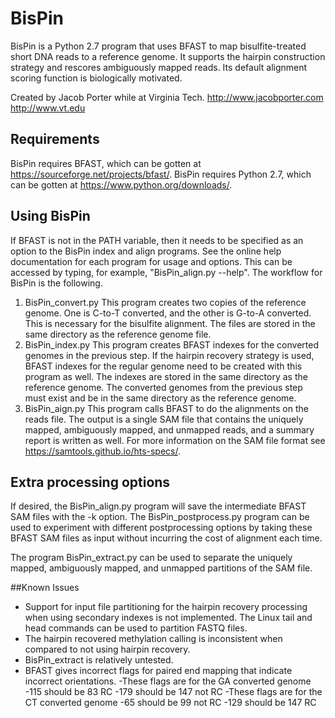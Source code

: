 # BisPin
BisPin is a Python 2.7 program that uses BFAST to map bisulfite-treated short DNA reads to a reference genome.  It supports the hairpin construction strategy and rescores ambiguously mapped reads.  Its default alignment scoring function is biologically motivated.

Created by Jacob Porter while at Virginia Tech.
http://www.jacobporter.com
http://www.vt.edu

## Requirements
BisPin requires BFAST, which can be gotten at https://sourceforge.net/projects/bfast/.
BisPin requires Python 2.7, which can be gotten at https://www.python.org/downloads/.

## Using BisPin
If BFAST is not in the PATH variable, then it needs to be specified as an option to the BisPin index and align programs.  See the online help documentation for each program for usage and options.  This can be accessed by typing, for example, "BisPin_align.py --help".  The workflow for BisPin is the following.

1. BisPin_convert.py  This program creates two copies of the reference genome.  One is C-to-T converted, and the other is G-to-A converted.  This is necessary for the bisulfite alignment.  The files are stored in the same directory as the reference genome file.
2. BisPin_index.py  This program creates BFAST indexes for the converted genomes in the previous step.  If the hairpin recovery strategy is used, BFAST indexes for the regular genome need to be created with this program as well.  The indexes are stored in the same directory as the reference genome.  The converted genomes from the previous step must exist and be in the same directory as the reference genome.
3. BisPin_aign.py This program calls BFAST to do the alignments on the reads file.  The output is a single SAM file that contains the uniquely mapped, ambiguously mapped, and unmapped reads, and a summary report is written as well.  For more information on the SAM file format see https://samtools.github.io/hts-specs/.

## Extra processing options
If desired, the BisPin\_align.py program will save the intermediate BFAST SAM files with the -k option.  The BisPin\_postprocess.py program can be used to experiment with different postprocessing options by taking these BFAST SAM files as input without incurring the cost of alignment each time.

The program BisPin_extract.py can be used to separate the uniquely mapped, ambiguously mapped, and unmapped partitions of the SAM file.

##Known Issues
- Support for input file partitioning for the hairpin recovery processing when using secondary indexes is not implemented.  The Linux tail and head commands can be used to partition FASTQ files.
- The hairpin recovered methylation calling is inconsistent when compared to not using hairpin recovery.
- BisPin_extract is relatively untested.
- BFAST gives incorrect flags for paired end mapping that indicate incorrect orientations.
  -These flags are for the GA converted genome
    -115 should be 83 RC
    -179 should be 147 not RC
  -These flags are for the CT converted genome
    -65 should be 99 not RC
    -129 should be 147 RC